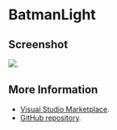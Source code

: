 # BatmanLight



## Screenshot
![](https://raw.githubusercontent.com/gerane/VSCodeThemes/master/gerane.Theme-BatmanLight/screenshot.PNG).


## More Information
* [Visual Studio Marketplace](https://marketplace.visualstudio.com/items/gerane.Theme-BatmanLight).
* [GitHub repository](https://github.com/gerane/VSCodeThemes).
